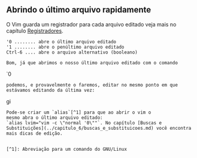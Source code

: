 Abrindo o último arquivo rapidamente
------------------------------------

O Vim guarda um registrador para cada arquivo editado veja mais no capítulo [Registradores](../capitulo_6/registradores.md).
```
'0 ........ abre o último arquivo editado
'1 ........ abre o penúltimo arquivo editado
Ctrl-6 .... abre o arquivo alternativo (booleano)

Bom, já que abrimos o nosso último arquivo editado com o comando
```
`0
```
podemos, e provavelmente o faremos, editar no mesmo ponto em que
estávamos editando da última vez:
```
gi
```
Pode-se criar um `alias`[^1] para que ao abrir o vim o
mesmo abra o último arquivo editado:
`alias lvim="vim -c \"normal '0\""`. No capítulo [Buscas e Substituições](../capitulo_6/buscas_e_substituicoes.md) você encontra mais dicas de edição.


[^1]: Abreviação para um comando do GNU/Linux
